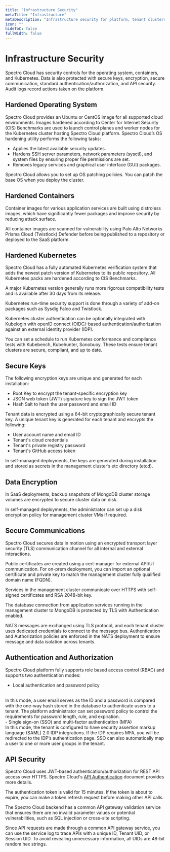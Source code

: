 ```yaml
---
title: "Infrastructure Security"
metaTitle: "Infrastructure"
metaDescription: "Infrastructure security for platform, tenant clusters, control plane, and worker nodes"
icon: ""
hideToC: false
fullWidth: false
---
```


# Infrastructure Security

Spectro Cloud has security controls for the operating system, containers, and Kubernetes. Data is also protected with secure keys, encryption, secure communication, standard authentication/authorization, and API security. Audit logs record actions taken on the platform.

## Hardened Operating System

Spectro Cloud provides an Ubuntu or CentOS image for all supported cloud environments. Images hardened according to Center for Internet Security (CIS) Benchmarks are used to launch control planes and worker nodes for the Kubernetes cluster hosting Spectro Cloud platform. Spectro Cloud’s OS hardening utility performs the following tasks:

- Applies the latest available security updates.
- Hardens SSH server parameters, network parameters (sysctl), and system files by ensuring proper file permissions are set.
- Removes legacy services and graphical user interface (GUI) packages.

Spectro Cloud allows you to set up OS patching policies. You can patch the base OS when you deploy the cluster.

## Hardened Containers

Container images for various application services are built using distroless images, which have significantly fewer packages and improve security by reducing attack surface.

All container images are scanned for vulnerability using Palo Alto Networks Prisma Cloud (Twistlock) Defender before being published to a repository or deployed to the SaaS platform.

## Hardened Kubernetes

Spectro Cloud has a fully automated Kubernetes verification system that adds the newest patch version of Kubernetes to its public repository. All Kubernetes packs are hardened according to CIS Benchmarks.

A major Kubernetes version generally runs more rigorous compatibility tests and is available after 30 days from its release.

Kubernetes run-time security support is done through a variety of add-on packages such as Sysdig Falco and Twistlock.

Kubernetes cluster authentication can be optionally integrated with Kubelogin with openID connect (OIDC)-based authentication/authorization against an external identity provider (IDP).

You can set a schedule to run Kubernetes conformance and compliance tests with Kubebench, Kubehunter, Sonobuoy. These tests ensure tenant clusters are secure, compliant, and up to date.

## Secure Keys 

The following encryption keys are unique and generated for each installation:

- Root Key to encrypt the tenant-specific encryption key
- JSON web token (JWT) signature key to sign the JWT token
- Hash Salt to hash the user password and email ID

Tenant data is encrypted using a 64-bit cryptographically secure tenant key. A unique tenant key is generated for each tenant and encrypts the following:

- User account name and email ID
- Tenant's cloud credentials
- Tenant's private registry password
- Tenant's GitHub access token

In self-managed deployments, the keys are generated during installation and stored as secrets in the management cluster’s etc directory (etcd).

## Data Encryption

In SaaS deployments, backup snapshots of MongoDB cluster storage volumes are encrypted to secure cluster data on disk.

In self-managed deployments, the administrator can set up a disk encryption policy for management cluster VMs if required.

## Secure Communications

Spectro Cloud secures data in motion using an encrypted transport layer security (TLS) communication channel for all internal and external interactions. 

Public certificates are created using a cert-manager for external API/UI communication. For on-prem deployment, you can import an optional certificate and private key to match the management cluster fully qualified domain name (FQDN).

Services in the management cluster communicate over HTTPS with self-signed certificates and RSA 2048-bit key.

The database connection from application services running in the management cluster to MongoDB is protected by TLS with Authentication enabled. 

NATS messages are exchanged using TLS protocol, and each tenant cluster uses dedicated credentials to connect to the message bus. Authentication and Authorization policies are enforced in the NATS deployment to ensure message and data isolation across tenants.  

## Authentication and Authorization

Spectro Cloud platform fully supports role based access control (RBAC) and supports two authentication modes:

- Local authentication and password policy 
<br />
In this mode, a user email serves as the ID and a password is compared with the one-way hash stored in the database to authenticate users to a tenant. 
The platform administrator can set password policy to control the requirements for password length, rule, and expiration.
<br />
- Single sign-on (SSO) and multi-factor authentication (MFA)
<br />
In this mode, the tenant is configured to have security assertion markup language (SAML) 2.0 IDP integrations. If the IDP requires MFA, you will be redirected to the IDP’s authentication page. SSO can also automatically map a user to one or more user groups in the tenant.

## API Security

Spectro Cloud uses JWT-based authentication/authorization for REST API access over HTTPS.  Spectro Cloud's [API Authentication](https://docs.spectrocloud.com/api/v1/auth/) document provides more details.

The authentication token is valid for 15 minutes. If the token is about to expire, you can make a token refresh request before making other API calls. 

The Spectro Cloud backend has a common API gateway validation service that ensures there are no invalid parameter values or potential vulnerabilities, such as SQL injection or cross-site scripting.

Since API requests are made through a common API gateway service, you can use the service log to trace APIs with a unique ID, Tenant UID, or Session UID. To avoid revealing unnecessary information, all UIDs are 48-bit random hex strings.
<br />
